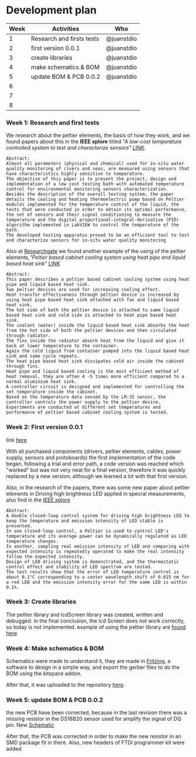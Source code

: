 # Development plan

| Week        | Activities               | Who           |
| ----------- | ------------------------ | ------------- |
| 1           | Research and firsts tests|  @juanstdio   |
| 2           | first version 0.0.1      |  @juanstdio   |
| 3           | create libraries         |  @juanstdio   |
| 4           | make schematics & BOM    |  @juanstdio   |
| 5           | update BOM & PCB 0.0.2   |  @juanstdio   |
| 6           |                          |               |
| 7           |                          |               |
| 8           |                          |               |


### Week 1: Research and first tests

We research about the peltier elements, the basis of how they work, and we found papers about this in the __IEEE xplore__ titled _"A low-cost temperature controlled system to test and characterize sensors"_
[LINK](https://ieeexplore.ieee.org/abstract/document/1406715).
```
Abstract:
Almost all parameters (physical and chemical) used for in-situ water quality monitoring of rivers and seas, are measured using sensors that have characteristics highly sensitive to temperature.
The objective of this paper is to present the project, design and implementation of a low cost testing bath with automated temperature control for environmental monitoring sensors characterization.
Besides the description of the overall testing system, the paper details the cooling and heating thermoelectric pump based on Peltier modules implemented for the temperature control of the liquid, the tests that were conducted in order to obtain its optimal performance, the set of sensors and their signal conditioning to measure the temperature and the digital proportional-integral-derivative (PID) algorithm implemented in LabVIEW to control the temperature of the bath.
The developed testing apparatus proved to be an efficient tool to test and characterize sensors for in-situ water quality monitoring
```

Also at [Researchgate](www.researchgate.net/) we found another example of the using of the peltier elements,_"Peltier based cabinet cooling system using heat pipe and liquid based heat sink"_ [LINK](https://www.researchgate.net/publication/271459963_Peltier_based_cabinet_cooling_system_using_heat_pipe_and_liquid_based_heat_sink)
```
Abstract:
This paper describes a peltier based cabinet cooling system using heat pipe and liquid based heat sink.
Two peltier devices are used for increasing cooling effect.
Heat transfer effectiveness through peltier device is increased by using heat pipe based heat sink attached with fan and liquid based heat sink.
The hot side of both the peltier device is attached to same liquid based heat sink and cold side is attached to heat pipe based heat sink.
The coolant (water) inside the liquid based heat sink absorbs the heat from the hot side of both the peltier devices and then circulated through radiator.
The fins inside the radiator absorb heat from the liquid and give it back at lower temperature to the container.
Again the cold liquid from container pumped into the liquid based heat sink and same cycle repeats.
The heat pipe based heat sink dissipates cold air inside the cabinet through fins.
Heat pipe and liquid based cooling is the most efficient method of heat removal, they are often 4 -5 times more efficient compared to a normal aluminium heat sink.
A controller circuit is designed and implemented for controlling the set temperature inside the cabinet.
Based on the temperature data sensed by the LM-35 sensor, the controller controls the power supply to the peltier device.
Experiments are conducted at different set temperatures and performance of peltier based cabinet cooling system is tested.
```

### Week 2: First version 0.0.1
link [here](https://github.com/FOSH-following-demand/thermostatic-water-bath/tree/master/software/MCU)

With all purchased components (drivers, peltier elements, cables, power supply, sensors and protoboards)
the first implementation of the code began, following a trial and error path, a code version was reached which "worked" but was not very neat for a final version, therefore it was quickly replaced by a new version, although we learned a lot with that first version.

Also, in the research of the papers, there was some new paper about peltier elements in Driving high brightness LED applied in specral measurements, also find in the [IEEE xplore ](https://ieeexplore.ieee.org/document/7428639)
```
Abstract:
A double closed-loop control system for driving high brightness LED to keep the temperature and emission intensity of LED stable is presented.
In one closed-loop control, a Peltier is used to control LED's temperature and its average power can be dynamically regulated as LED temperature changes.
In another, sampling real emission intensity of LED and comparing with expected intensity is repeatedly operated to make the real intensity follow the expected intensity.
Design of LED driving system is demonstrated, and the thermostatic control effect and stability of LED spectrum are tested.
The test results show that the error of LED temperature control is about 0.1°C corresponding to a center wavelength shift of 0.015 nm for a red LED and the emission intensity error for the same LED is within 0.1%.
```


### Week 3: Create libraries

The peltier library and lcdScreen library was created, written and debugged.
in the final conclusion, the lcd Screen does not work correctly, so today is not implemented.
example of using the peltier library are [found here](https://github.com/FOSH-following-demand/thermostatic-water-bath/tree/master/software/MCU/0.0.3)


### Week 4: Make schematics & BOM

Schematics were made to understand it, they are made in [Fritzing](https://fritzing.org/home/), a software to design in a simple way, and export the gerber files to do the BOM using the kitspace addon.

After that, it was uploaded to the repository [here](https://github.com/FOSH-following-demand/thermostatic-water-bath/tree/master/hardware).


### Week 5: update BOM & PCB 0.0.2

the new PCB have been corrected, because in the last revision there was a missing resistor in the DS18B20 sensor used for amplify the signal of DQ pin.
New [Schematic](https://github.com/FOSH-following-demand/thermostatic-water-bath/blob/master/hardware/electronics/DesignVer0.1_esquemático.png)

After that, the PCB was corrected in order to make the new resistor in an SMD package fit in there. Also, new headers of FTDI programmer kit were added

